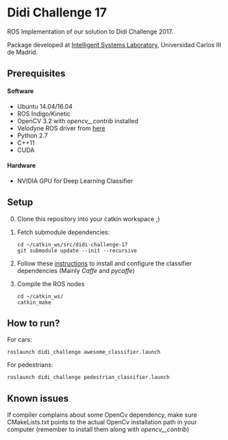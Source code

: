 # Didi Challenge 17
ROS Implementation of our solution to Didi Challenge 2017.

Package developed at [Intelligent Systems Laboratory](http://www.uc3m.es/islab), Universidad Carlos III de Madrid.


## Prerequisites
#### Software
* Ubuntu 14.04/16.04
* ROS Indigo/Kinetic
* OpenCV 3.2 with _opencv__contrib_ installed
* Velodyne ROS driver from [here](https://github.com/ros-drivers/velodyne)
* Python 2.7
* C++11
* CUDA

#### Hardware
* NVIDIA GPU for Deep Learning Classifier


## Setup
0) Clone this repository into your catkin workspace ;)

1) Fetch submodule dependencies:

    ```shell
    cd ~/catkin_ws/src/didi-challenge-17
    git submodule update --init --recursive
    ```

2) Follow these [instructions](TODO) to install and configure the classifier dependencies (Mainly _Caffe_ and _pycaffe_)

3) Compile the ROS nodes

    ```shell
    cd ~/catkin_ws/
    catkin_make
    ```

## How to run?
For cars: 

`roslaunch didi_challenge awesome_classifier.launch`

For pedestrians:

`roslaunch didi_challenge pedestrian_classifier.launch`

## Known issues
If compiler complains about some OpenCv dependency, make sure CMakeLists.txt points to the actual OpenCv installation path in your computer (remember to install them along with _opencv__contrib_)
